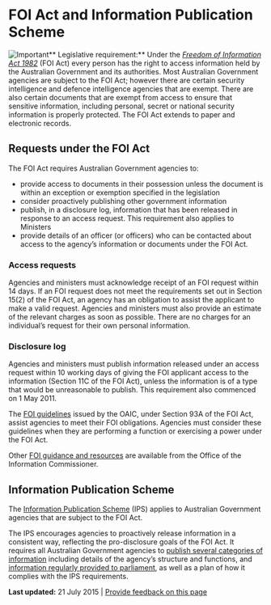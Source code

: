 FOI Act and Information Publication Scheme
==========================================

![Important](../../sites/g/files/net466/f/styles/large/public/importanticon.png%3Fitok=9UI4A82t "Important")** Legislative requirement:** Under the [*Freedom of Information Act 1982*](http://www.austlii.edu.au/au/legis/cth/consol_act/foia1982222/) (FOI Act) every person has the right to access information held by the Australian Government and its authorities. Most Australian Government agencies are subject to the FOI Act; however there are certain security intelligence and defence intelligence agencies that are exempt. There are also certain documents that are exempt from access to ensure that sensitive information, including personal, secret or national security information is properly protected. The FOI Act extends to paper and electronic records.

Requests under the FOI Act
--------------------------

The FOI Act requires Australian Government agencies to:

-   provide access to documents in their possession unless the document is within an exception or exemption specified in the legislation
-   consider proactively publishing other government information
-   publish, in a disclosure log, information that has been released in response to an access request. This requirement also applies to Ministers
-   provide details of an officer (or officers) who can be contacted about access to the agency’s information or documents under the FOI Act.

### Access requests

Agencies and ministers must acknowledge receipt of an FOI request within 14 days. If an FOI request does not meet the requirements set out in Section 15(2) of the FOI Act, an agency has an obligation to assist the applicant to make a valid request. Agencies and ministers must also provide an estimate of the relevant charges as soon as possible. There are no charges for an individual’s request for their own personal information.

### Disclosure log

Agencies and ministers must publish information released under an access request within 10 working days of giving the FOI applicant access to the information (Section 11C of the FOI Act), unless the information is of a type that would be unreasonable to publish. This requirement also commenced on 1 May 2011.

The [FOI guidelines](http://www.oaic.gov.au/freedom-of-information/applying-the-foi-act/foi-guidelines/) issued by the OAIC, under Section 93A of the FOI Act, assist agencies to meet their FOI obligations. Agencies must consider these guidelines when they are performing a function or exercising a power under the FOI Act.

Other [FOI guidance and resources](http://www.oaic.gov.au/freedom-of-information/foi-resources/freedom-of-information-agency-resources/) are available from the Office of the Information Commissioner.

Information Publication Scheme
------------------------------

The [Information Publication Scheme](http://www.oaic.gov.au/freedom-of-information/freedom-of-information-act/the-information-publication-scheme) (IPS) applies to Australian Government agencies that are subject to the FOI Act.

The IPS encourages agencies to proactively release information in a consistent way, reflecting the pro-disclosure goals of the FOI Act. It requires all Australian Government agencies to [publish several categories of information](http://www.oaic.gov.au/freedom-of-information/freedom-of-information-act/the-information-publication-scheme) including details of the agency’s structure and functions, and [information regularly provided to parliament](http://www.dpmc.gov.au/pmc/publication/guidelines-presentation-documents-parliament), as well as a plan of how it complies with the IPS requirements.

**Last updated:** 21 July 2015 | [Provide feedback on this page](../../feedback%3Furl_from=FoI.html)

